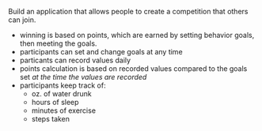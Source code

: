 Build an application that allows people to create a competition that others can
join.
- winning is based on points, which are earned by setting behavior goals, then
  meeting the goals.
- participants can set and change goals at any time
- particants can record values daily
- points calculation is based on recorded values compared to the goals set *at
  the time the values are recorded*
- participants keep track of:
    * oz. of water drunk
    * hours of sleep
    * minutes of exercise
    * steps taken